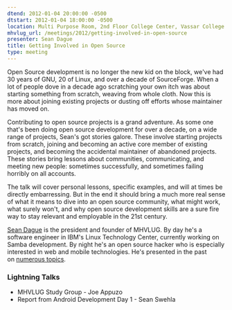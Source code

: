 ```yaml
---
dtend: 2012-01-04 20:00:00 -0500
dtstart: 2012-01-04 18:00:00 -0500
location: Multi Purpose Room, 2nd Floor College Center, Vassar College
mhvlug_url: /meetings/2012/getting-involved-in-open-source
presenter: Sean Dague
title: Getting Involved in Open Source
type: meeting
---
```



Open Source development is no longer the new kid on the block, we've had 30 years of GNU, 20 of Linux, and over a decade of SourceForge. When a lot of people dove in a decade ago scratching your own itch was about starting something from scratch, weaving from whole cloth. Now this is more about joining existing projects or dusting off efforts whose maintainer has moved on.

Contributing to open source projects is a grand adventure. As some one that's been doing open source development for over a decade, on a wide range of projects, Sean's got stories galore. These involve starting projects from scratch, joining and becoming an active core member of existing projects, and becoming the accidental maintainer of abandoned projects. These stories bring lessons about communities, communicating, and meeting new people: sometimes successfully, and sometimes failing horribly on all accounts.

The talk will cover personal lessons, specific examples, and will at times be directly embarressing. But in the end it should bring a much more real sense of what it means to dive into an open source community, what might work, what surely won't, and why open source development skills are a sure fire way to stay relevant and employable in the 21st century.

[Sean Dague](http://dague.net) is the president and founder of MHVLUG. By day he's a software engineer in IBM's Linux Technology Center, currently working on Samba development. By night he's an open source hacker who is especially interested in web and mobile technologies. He's presented in the past on [numerous topics](http://mhvlug.org/past-meetings).

### Lightning Talks
- MHVLUG Study Group - Joe Appuzo 
- Report from Android Development Day 1 - Sean Swehla